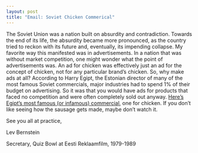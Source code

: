 ```yaml
---
layout: post
title: "Email: Soviet Chicken Commerical"
---
```


The Soviet Union was a nation built on absurdity and contradiction. Towards the end of its life, the absurdity became more pronounced, as the country tried to reckon with its future and, eventually, its impending collapse. My favorite way this manifested was in advertisements. In a nation that was without market competition, one might wonder what the point of advertisements was. An ad for chicken was effectively just an ad for the concept of chicken, not for any particular brand’s chicken. So, why make ads at all? According to Harry Egipt, the Estonian director of many of the most famous Soviet commercials, major industries had to spend 1% of their budget on advertising. So it was that you would have ads for products that faced no competition and were often completely sold out anyway. [Here’s Egipt’s most famous (or infamous) commercial](https://www.youtube.com/watch?v=i6LAVk1sHW8), one for chicken. If you don’t like seeing how the sausage gets made, maybe don’t watch it.

See you all at practice,

Lev Bernstein

Secretary, Quiz Bowl at Eesti Reklaamfilm, 1979-1989